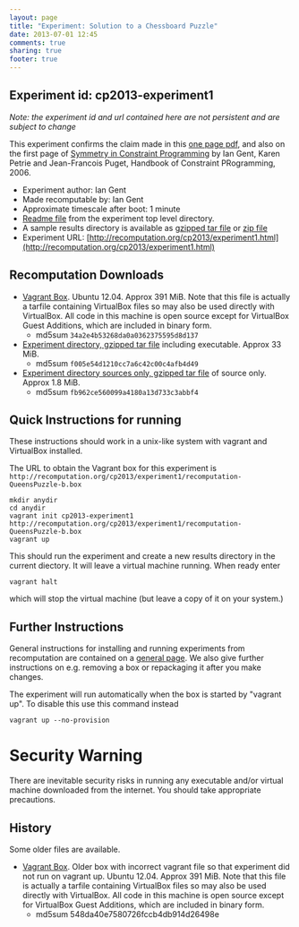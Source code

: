 ```yaml
---
layout: page
title: "Experiment: Solution to a Chessboard Puzzle"
date: 2013-07-01 12:45
comments: true
sharing: true
footer: true
---
```


## Experiment id: cp2013-experiment1 

*Note: the experiment id and url contained here are not persistent and are subject to change*


This experiment confirms the claim made in this [one page pdf](experiment1/8x8puzzle.pdf), and also on the first page 
of [Symmetry in Constraint Programming](http://ipg.host.cs.st-andrews.ac.uk/papers/GentPetriePugetFinalDraft.pdf)
by Ian Gent, Karen Petrie and Jean-Francois Puget, Handbook of Constraint PRogramming, 2006.


* Experiment author: Ian Gent
* Made recomputable by: Ian Gent
* Approximate timescale after boot: 1 minute
* [Readme file](experiment1/AAReadme) from the experiment top level directory.
* A sample results directory is available as [gzipped tar file](experiment1/results-201306210540-Xae.tgz) or
[zip file](experiment1/results-201306210540-Xae.zip)
* Experiment URL: [http://recomputation.org/cp2013/experiment1.html](http://recomputation.org/cp2013/experiment1.html)

## Recomputation Downloads

* [Vagrant Box](experiment1/recomputation-QueensPuzzle-b.box). Ubuntu 12.04. Approx 391 MiB. Note that this file is actually a tarfile containing VirtualBox files so may also be used directly with VirtualBox.  All code in this machine is open source except for VirtualBox Guest Additions, which are included in binary form.  
    * md5sum `34a2e4b53268da0a0362375595d8d137`
* [Experiment directory, gzipped tar file](experiment1/recomputation-QueensPuzzle.tgz) including executable. Approx 33 MiB.
    * md5sum `f005e54d1210cc7a6c42c00c4afb4d49`
* [Experiment directory sources only, gzipped tar file](experiment1/recomputation-QueensPuzzle-src.tgz) of source only. Approx 1.8 MiB.
    * md5sum `fb962ce560099a4180a13d733c3abbf4`

## Quick Instructions for running 

These instructions should work in a unix-like system with vagrant and VirtualBox installed.
    
The URL to obtain the Vagrant box for this experiment is 
`http://recomputation.org/cp2013/experiment1/recomputation-QueensPuzzle-b.box`

    mkdir anydir
    cd anydir
    vagrant init cp2013-experiment1 http://recomputation.org/cp2013/experiment1/recomputation-QueensPuzzle-b.box
    vagrant up
   
This should run the experiment and create a new results directory in the current diectory. 
It will leave a virtual machine running.  When ready enter

    vagrant halt

which will stop the virtual machine (but leave a copy of it on your system.)
     
## Further Instructions 

General instructions for installing and running experiments from recomputation are contained on a [general page](general_instructions.html). We also give further instructions on e.g. removing a box or repackaging it after you make changes.

The experiment will run automatically when the box is started by "vagrant up".  To disable this use this command instead 

    vagrant up --no-provision

# Security Warning

There are inevitable security risks in running any executable and/or virtual machine downloaded from the internet. You should take appropriate precautions.

## History

Some older files are available.

* [Vagrant Box](experiment1/recomputation-QueensPuzzle.box). Older box with incorrect vagrant file so that experiment did not run on vagrant up.
 Ubuntu 12.04. Approx 391 MiB. Note that this file is actually a tarfile containing VirtualBox files so may also be used directly with VirtualBox.  All code in this machine is open source except for VirtualBox Guest Additions, which are included in binary form.  
    * md5sum 548da40e7580726fccb4db914d26498e  

